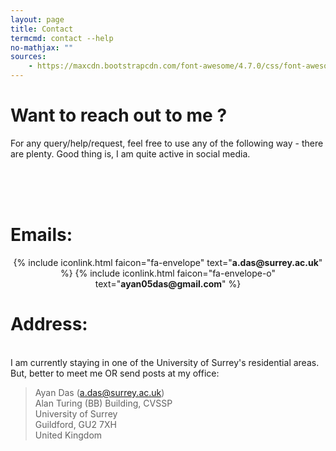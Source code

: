 ```yaml
---
layout: page
title: Contact
termcmd: contact --help
no-mathjax: ""
sources:
    - https://maxcdn.bootstrapcdn.com/font-awesome/4.7.0/css/font-awesome.min.css
---
```


# Want to reach out to me ?

For any query/help/request, feel free to use any of the following way - there are plenty. Good thing is, I am quite active in social media.

<center>
<a href="https://www.linkedin.com/in/ayan-das-a49928a7/" target="_blank" class="fa fa-linkedin fa-3x"></a>
<a href="https://twitter.com/dasayan05" target="_blank" class="fa fa-twitter fa-3x"></a>
<a href="https://github.com/dasayan05" target="_blank" class="fa fa-github fa-3x"></a>
<a href="https://scholar.google.com/citations?user=x-WI_EgAAAAJ&hl" target="_blank" class="fa fa-google fa-3x"></a>
<br> <br>
<a href="https://www.facebook.com/ayan.das.05" target="_blank" class="fa fa-facebook fa-3x"></a>
<a href="https://www.youtube.com/channel/UCol445yortsVvlCBq5Sx0kw?view_as=subscriber" target="_blank" class="fa fa-youtube fa-3x"></a>
<a href="https://www.instagram.com/ayan.das.05/" target="_blank" class="fa fa-instagram fa-3x"></a>
<a href="https://www.reddit.com/user/dasayan05" target="_blank" class="fa fa-reddit fa-3x"></a>
</center>
<br>

# Emails:

<center>
    {% include iconlink.html faicon="fa-envelope" text="<strong>a.das@surrey.ac.uk</strong>" %}
    {% include iconlink.html faicon="fa-envelope-o" text="<strong>ayan05das@gmail.com</strong>" %}
</center>

# Address:
<br />
I am currently staying in one of the University of Surrey's residential areas. But, better to meet me OR send posts at my office:

> Ayan Das (a.das@surrey.ac.uk) <br>
  Alan Turing (BB) Building, CVSSP <br>
  University of Surrey <br>
  Guildford, GU2 7XH <br>
  United Kingdom <br>
